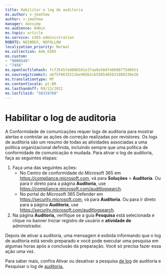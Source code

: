 ```yaml
---
title: Habilitar o log de auditoria
ms.author: v-jmathew
author: v-jmathew
manager: dansimp
ms.audience: Admin
ms.topic: article
ms.service: o365-administration
ROBOTS: NOINDEX, NOFOLLOW
localization_priority: Normal
ms.collection: Adm_O365
ms.custom:
- "9000549"
- "7456"
ms.openlocfilehash: fcf35457ed886581e37aa8e58df46898775d6651
ms.sourcegitcommit: ab75f66355116e995b3cb5505465b31989339e28
ms.translationtype: MT
ms.contentlocale: pt-BR
ms.lasthandoff: 08/13/2021
ms.locfileid: "58319768"
---
```

# <a name="enable-the-audit-log"></a>Habilitar o log de auditoria

A Conformidade de comunicações requer logs de auditoria para mostrar alertas e controlar as ações de correção realizadas por revistores. Os logs de auditoria são um resumo de todas as atividades associadas a uma política organizacional definida, incluindo sempre que uma política de conformidade de comunicação é mudada. Para ativar o log de auditoria, faça as seguintes etapas:

1. Faça uma das seguintes ações:
   - No Centro de conformidade do Microsoft 365 em <https://compliance.microsoft.com>, vá para **Soluções** \> **Auditoria**. Ou para ir direto para a página **Auditoria**, use <https://compliance.microsoft.com/auditlogsearch>.
   - No portal do Microsoft 365 Defender em <https://security.microsoft.com>, vá para **Auditoria**. Ou para ir direto para a página **Auditoria**, use <https://security.microsoft.com/auditlogsearch>.
2. Na página **Auditoria,** verifique se a guia **Pesquisa** está selecionada e clique no banner Iniciar registro de usuário e **atividade de** administrador.

Depois de ativar a auditoria, uma mensagem é exibida informando que o log de auditoria está sendo preparado e você pode executar uma pesquisa em algumas horas após a conclusão da preparação. Você só precisa fazer essa ação uma vez.

Para saber mais, confira Ativar ou desativar a pesquisa [de log](https://docs.microsoft.com/microsoft-365/compliance/turn-audit-log-search-on-or-off) de auditoria e Pesquisar o log de [auditoria.](https://docs.microsoft.com/microsoft-365/compliance/search-the-audit-log-in-security-and-compliance)
